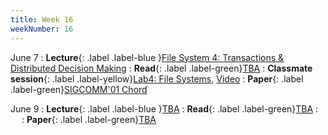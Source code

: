 ```yaml
---
title: Week 16
weekNumber: 16
---
```


June 7
: **Lecture**{: .label .label-blue }[File System 4: Transactions & Distributed Decision Making](/sp22/assets/slides/lec22_file4.pdf)
    : **Read**{: .label .label-green}[TBA](#)
: **Classmate session**{: .label .label-yellow}[Lab4: File Systems](/sp22/assets/slides/TA_session4.pdf), [Video](https://disk.pku.edu.cn/#/link/C0FB1F74304EB490AB88E1384448E374)
    : **Paper**{: .label .label-green}[SIGCOMM'01 Chord](https://dl.acm.org/doi/10.1145/383059.383071)

June 9
: **Lecture**{: .label .label-blue }[TBA](#)
    : **Read**{: .label .label-green}[TBA](#)
: &emsp;
    : **Paper**{: .label .label-green}[TBA](#)
